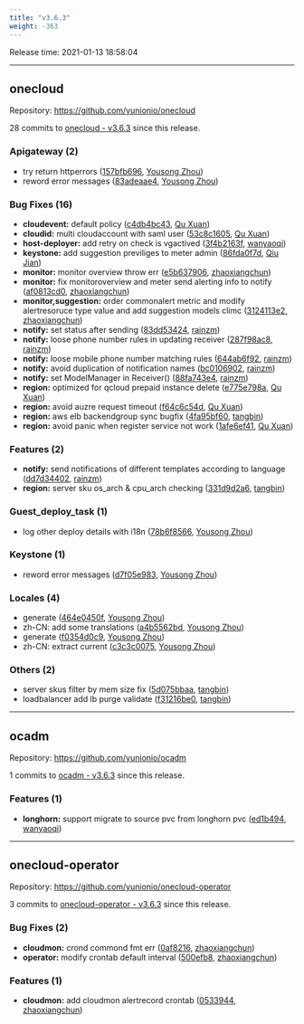 ```yaml
---
title: "v3.6.3"
weight: -363
---
```


Release time: 2021-01-13 18:58:04

---
## onecloud

Repository: https://github.com/yunionio/onecloud

28 commits to [onecloud - v3.6.3] since this release.

### Apigateway (2)
- try return httperrors ([157bfb696](https://github.com/yunionio/onecloud/commit/157bfb696b933303a79860adcb600d41d1d18fec), [Yousong Zhou](mailto:zhouyousong@yunionyun.com))
- reword error messages ([83adeaae4](https://github.com/yunionio/onecloud/commit/83adeaae4e39157cb44a9a4cf79381865a0c6618), [Yousong Zhou](mailto:zhouyousong@yunionyun.com))

### Bug Fixes (16)
- **cloudevent:** default policy ([c4db4bc43](https://github.com/yunionio/onecloud/commit/c4db4bc43ec2ab673ad130a2538088f24e1e56a2), [Qu Xuan](mailto:quxuan@yunionyun.com))
- **cloudid:** multi cloudaccount with saml user ([53c8c1605](https://github.com/yunionio/onecloud/commit/53c8c16052b61f4fc4a69dd25ab484fade44a92f), [Qu Xuan](mailto:qu_xuan@icloud.com))
- **host-deployer:** add retry on check is vgactived ([3f4b2163f](https://github.com/yunionio/onecloud/commit/3f4b2163f3bc06a644bc6847b5dd203bbe2244e0), [wanyaoqi](mailto:wanyaoqi@yunionyun.com))
- **keystone:** add suggestion previliges to meter admin ([86fda0f7d](https://github.com/yunionio/onecloud/commit/86fda0f7d0884ef80b36df0bc14611cd223f4466), [Qiu Jian](mailto:qiujian@yunionyun.com))
- **monitor:** monitor overview throw err ([e5b637906](https://github.com/yunionio/onecloud/commit/e5b637906cfb427727e318bf8644214c15be5da2), [zhaoxiangchun](mailto:1422928955@qq.com))
- **monitor:** fix monitoroverview and meter send alerting info to notify ([af0813cd0](https://github.com/yunionio/onecloud/commit/af0813cd09f307d3ef7f0cdebd5f930181c78232), [zhaoxiangchun](mailto:1422928955@qq.com))
- **monitor,suggestion:** order commonalert metric and modify alertresoruce type value and add suggestion models climc ([3124113e2](https://github.com/yunionio/onecloud/commit/3124113e2fd5996b11b9374ca55c244db7dfd67a), [zhaoxiangchun](mailto:1422928955@qq.com))
- **notify:** set status after sending ([83dd53424](https://github.com/yunionio/onecloud/commit/83dd5342418ecfc44d578819c856f5fdccb66df6), [rainzm](mailto:mjoycarry@gmail.com))
- **notify:** loose phone number rules in updating receiver ([287f98ac8](https://github.com/yunionio/onecloud/commit/287f98ac86311f0d053e2d0259b9b8cd54ae1da7), [rainzm](mailto:mjoycarry@gmail.com))
- **notify:** loose mobile phone number matching rules ([644ab6f92](https://github.com/yunionio/onecloud/commit/644ab6f92599dc9799515b91a44dd67525c23c98), [rainzm](mailto:mjoycarry@gmail.com))
- **notify:** avoid duplication of notification names ([bc0106902](https://github.com/yunionio/onecloud/commit/bc0106902a024b71fc5538b6ec7f00cb6e44f4aa), [rainzm](mailto:mjoycarry@gmail.com))
- **notify:** set ModelManager in Receiver() ([88fa743e4](https://github.com/yunionio/onecloud/commit/88fa743e4e6609094bfcb76045e1698a3185d2b1), [rainzm](mailto:mjoycarry@gmail.com))
- **region:** optimized for qcloud prepaid instance delete ([e775e798a](https://github.com/yunionio/onecloud/commit/e775e798aa784c00c75d7739bb3054cd119f8427), [Qu Xuan](mailto:quxuan@yunionyun.com))
- **region:** avoid auzre request timeout ([f64c6c54d](https://github.com/yunionio/onecloud/commit/f64c6c54dace0ed3d77981d518c8bb39c5e94648), [Qu Xuan](mailto:quxuan@yunionyun.com))
- **region:** aws elb backendgroup sync bugfix ([4fa95bf60](https://github.com/yunionio/onecloud/commit/4fa95bf6087d4f3fb6e10c777daf247263a858b2), [tangbin](mailto:tangbin@yunion.cn))
- **region:** avoid panic when register service not work ([1afe6ef41](https://github.com/yunionio/onecloud/commit/1afe6ef41b72da750d5a33b59128f5b91423779c), [Qu Xuan](mailto:quxuan@yunionyun.com))

### Features (2)
- **notify:** send notifications of different templates according to language ([dd7d34402](https://github.com/yunionio/onecloud/commit/dd7d34402fb32666a3fc28a66a9a759c8d9d3536), [rainzm](mailto:mjoycarry@gmail.com))
- **region:** server sku os_arch & cpu_arch checking ([331d9d2a6](https://github.com/yunionio/onecloud/commit/331d9d2a678139da119282f836955636bcac7d2e), [tangbin](mailto:tangbin@yunion.cn))

### Guest_deploy_task (1)
- log other deploy details with i18n ([78b6f8566](https://github.com/yunionio/onecloud/commit/78b6f85662681abcc76ef124302715df206b7e42), [Yousong Zhou](mailto:zhouyousong@yunionyun.com))

### Keystone (1)
- reword error messages ([d7f05e983](https://github.com/yunionio/onecloud/commit/d7f05e983fc8a6c25af605c741e2e3f617f3695e), [Yousong Zhou](mailto:zhouyousong@yunionyun.com))

### Locales (4)
- generate ([464e0450f](https://github.com/yunionio/onecloud/commit/464e0450f992a0df0e0d7cdc4c62c81347c77436), [Yousong Zhou](mailto:zhouyousong@yunionyun.com))
- zh-CN: add some translations ([a4b5562bd](https://github.com/yunionio/onecloud/commit/a4b5562bd0f4fc9c60a1936de9d7dcb50144dd19), [Yousong Zhou](mailto:zhouyousong@yunionyun.com))
- generate ([f0354d0c9](https://github.com/yunionio/onecloud/commit/f0354d0c9bc15a08cb2b4328c6c68004b1c2eecd), [Yousong Zhou](mailto:zhouyousong@yunionyun.com))
- zh-CN: extract current ([c3c3c0075](https://github.com/yunionio/onecloud/commit/c3c3c0075934efe9143e986bb5ba9fe31a24d9fd), [Yousong Zhou](mailto:zhouyousong@yunionyun.com))

### Others (2)
- server skus filter by mem size fix ([5d075bbaa](https://github.com/yunionio/onecloud/commit/5d075bbaaff651bb13ad2780ca42d93ada36ba0d), [tangbin](mailto:tangbin@yunion.cn))
- loadbalancer add lb purge validate ([f31216be0](https://github.com/yunionio/onecloud/commit/f31216be0e789e014a3ab2574ef4f271f4dcb67d), [tangbin](mailto:tangbin@yunion.cn))

[onecloud - v3.6.3]: https://github.com/yunionio/onecloud/compare/v3.6.2...v3.6.3
---
## ocadm

Repository: https://github.com/yunionio/ocadm

1 commits to [ocadm - v3.6.3] since this release.

### Features (1)
- **longhorn:** support migrate to source pvc from longhorn pvc ([ed1b494](https://github.com/yunionio/ocadm/commit/ed1b49443ded592a53b695c153f53a4b31b90053), [wanyaoqi](mailto:wanyaoqi@yunionyun.com))

[ocadm - v3.6.3]: https://github.com/yunionio/ocadm/compare/v3.6.2...v3.6.3
---
## onecloud-operator

Repository: https://github.com/yunionio/onecloud-operator

3 commits to [onecloud-operator - v3.6.3] since this release.

### Bug Fixes (2)
- **cloudmon:** crond commond fmt err ([0af8216](https://github.com/yunionio/onecloud-operator/commit/0af8216d201d34ea2cbf14a475a9010e86f27f93), [zhaoxiangchun](mailto:1422928955@qq.com))
- **operator:** modify crontab default interval ([500efb8](https://github.com/yunionio/onecloud-operator/commit/500efb8e43a2bb3f64b9449229d2107acf92639f), [zhaoxiangchun](mailto:1422928955@qq.com))

### Features (1)
- **cloudmon:** add cloudmon alertrecord crontab ([0533944](https://github.com/yunionio/onecloud-operator/commit/0533944cdb0ee9077cbf024895eddd9f6e45ac0e), [zhaoxiangchun](mailto:1422928955@qq.com))

[onecloud-operator - v3.6.3]: https://github.com/yunionio/onecloud-operator/compare/v3.6.2...v3.6.3
